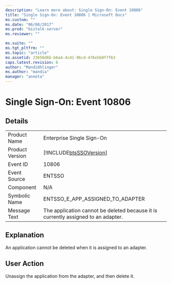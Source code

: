 ```yaml
---
description: "Learn more about: Single Sign-On: Event 10806"
title: "Single Sign-On: Event 10806 | Microsoft Docs"
ms.custom: ""
ms.date: "06/08/2017"
ms.prod: "biztalk-server"
ms.reviewer: ""

ms.suite: ""
ms.tgt_pltfrm: ""
ms.topic: "article"
ms.assetid: 23650d6b-b6a4-4c41-96cd-476e5b0f7f63
caps.latest.revision: 6
author: "MandiOhlinger"
ms.author: "mandia"
manager: "anneta"
---
```

# Single Sign-On: Event 10806
## Details  
  
|                 |                                                                                   |
|-----------------|-----------------------------------------------------------------------------------|
|  Product Name   |                             Enterprise Single Sign-On                             |
| Product Version |            [!INCLUDE[btsSSOVersion](../includes/btsssoversion-md.md)]             |
|    Event ID     |                                       10806                                       |
|  Event Source   |                                      ENTSSO                                       |
|    Component    |                                        N/A                                        |
|  Symbolic Name  |                         ENTSSO_E_APP_ASSIGNED_TO_ADAPTER                          |
|  Message Text   | The application cannot be deleted because it is currently assigned to an adapter. |
  
## Explanation  
 An application cannot be deleted when it is assigned to an adapter.  
  
## User Action  
 Unassign the application from the adapter, and then delete it.
